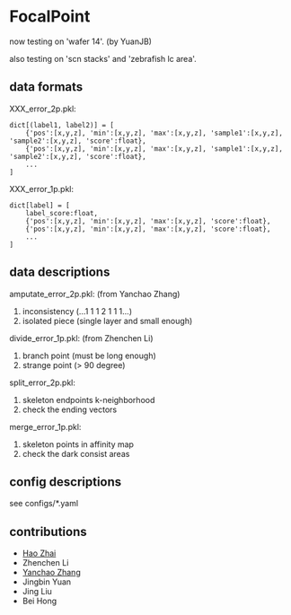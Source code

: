 # FocalPoint

now testing on 'wafer 14'. (by YuanJB)

also testing on 'scn stacks' and 'zebrafish lc area'.

## data formats

XXX_error_2p.pkl:
```
dict[(label1, label2)] = [
    {'pos':[x,y,z], 'min':[x,y,z], 'max':[x,y,z], 'sample1':[x,y,z], 'sample2':[x,y,z], 'score':float}, 
    {'pos':[x,y,z], 'min':[x,y,z], 'max':[x,y,z], 'sample1':[x,y,z], 'sample2':[x,y,z], 'score':float}, 
    ...
]
```

XXX_error_1p.pkl:
```
dict[label] = [
    label_score:float, 
    {'pos':[x,y,z], 'min':[x,y,z], 'max':[x,y,z], 'score':float}, 
    {'pos':[x,y,z], 'min':[x,y,z], 'max':[x,y,z], 'score':float}, 
    ...
]
```

## data descriptions

amputate_error_2p.pkl: (from Yanchao Zhang)
1. inconsistency (...1 1 1 2 1 1 1...)
2. isolated piece (single layer and small enough)

divide_error_1p.pkl: (from Zhenchen Li)
1. branch point (must be long enough)
2. strange point (> 90 degree)

split_error_2p.pkl:
1. skeleton endpoints k-neighborhood
2. check the ending vectors

merge_error_1p.pkl:
1. skeleton points in affinity map
2. check the dark consist areas

## config descriptions

see configs/*.yaml

## contributions

* [Hao Zhai](https://github.com/JackieZhai)
* Zhenchen Li
* [Yanchao Zhang](https://github.com/Cristand)
* Jingbin Yuan
* Jing Liu
* Bei Hong